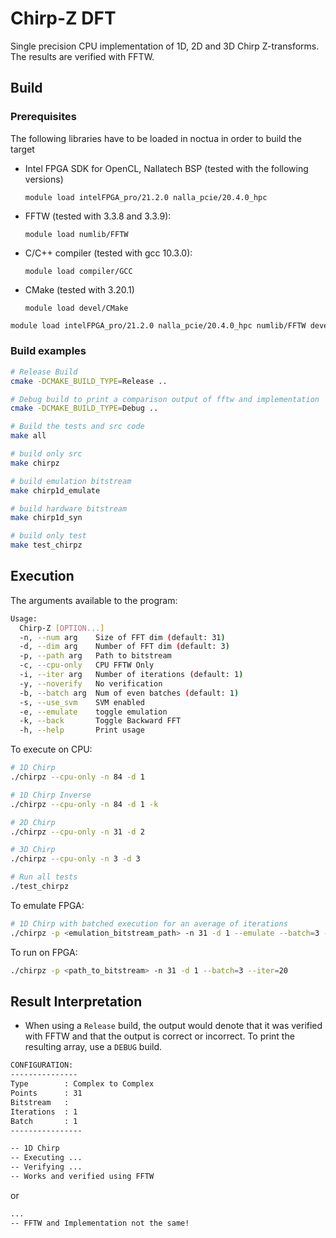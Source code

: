 # Chirp-Z DFT

Single precision CPU implementation of 1D, 2D and 3D Chirp Z-transforms. The results are verified with FFTW.

## Build

### Prerequisites

The following libraries have to be loaded in noctua in order to build the target

- Intel FPGA SDK for OpenCL, Nallatech BSP (tested with the following versions)

   `module load intelFPGA_pro/21.2.0 nalla_pcie/20.4.0_hpc`

- FFTW (tested with 3.3.8 and 3.3.9):
  
   `module load numlib/FFTW`

- C/C++ compiler (tested with gcc 10.3.0):

    `module load compiler/GCC`

- CMake (tested with 3.20.1)

   `module load devel/CMake`

```bash
module load intelFPGA_pro/21.2.0 nalla_pcie/20.4.0_hpc numlib/FFTW devel/CMake 
```

### Build examples

```bash
# Release Build
cmake -DCMAKE_BUILD_TYPE=Release ..

# Debug build to print a comparison output of fftw and implementation 
cmake -DCMAKE_BUILD_TYPE=Debug ..

# Build the tests and src code
make all

# build only src 
make chirpz

# build emulation bitstream
make chirp1d_emulate

# build hardware bitstream
make chirp1d_syn

# build only test 
make test_chirpz
```


## Execution

The arguments available to the program:

```bash
Usage:
  Chirp-Z [OPTION...]
  -n, --num arg    Size of FFT dim (default: 31)
  -d, --dim arg    Number of FFT dim (default: 3)
  -p, --path arg   Path to bitstream
  -c, --cpu-only   CPU FFTW Only
  -i, --iter arg   Number of iterations (default: 1)
  -y, --noverify   No verification
  -b, --batch arg  Num of even batches (default: 1)
  -s, --use_svm    SVM enabled
  -e, --emulate    toggle emulation
  -k, --back       Toggle Backward FFT
  -h, --help       Print usage
```

To execute on CPU:

```bash
# 1D Chirp
./chirpz --cpu-only -n 84 -d 1

# 1D Chirp Inverse
./chirpz --cpu-only -n 84 -d 1 -k

# 2D Chirp
./chirpz --cpu-only -n 31 -d 2

# 3D Chirp
./chirpz --cpu-only -n 3 -d 3

# Run all tests
./test_chirpz
```

To emulate FPGA:

```bash
# 1D Chirp with batched execution for an average of iterations
./chirpz -p <emulation_bitstream_path> -n 31 -d 1 --emulate --batch=3 --iter=20
```

To run on FPGA:

```bash
./chirpz -p <path_to_bitstream> -n 31 -d 1 --batch=3 --iter=20
```

## Result Interpretation

- When using a `Release` build, the output would denote that it was verified with FFTW and that the output is correct or incorrect. To print the resulting array, use a `DEBUG` build.

```bash
CONFIGURATION: 
---------------
Type        : Complex to Complex
Points      : 31 
Bitstream   : 
Iterations  : 1
Batch       : 1
----------------

-- 1D Chirp
-- Executing ...
-- Verifying ...
-- Works and verified using FFTW
```

or

```bash
...
-- FFTW and Implementation not the same!
```
